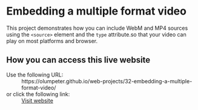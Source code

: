 # Embedding a multiple format video

This project demonstrates how you can include WebM and MP4 sources using the <code>&lt;source&gt;</code> element and the <code>type</code> attribute.so that your video can play on most platforms and browser.

## How you can access this live website

<dl>
  Use the following URL:
  <dd>
    https://olumpeter.github.io/web-projects/32-embedding-a-multiple-format-video/
  </dd>
  or click the following link:
  <dd>
    <a href="https://olumpeter.github.io/web-projects/32-embedding-a-multiple-format-video/">Visit website</a>
  </dd>
</dl>

